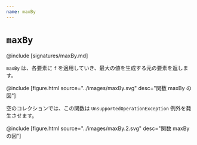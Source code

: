 ```yaml
---
name: maxBy
---
```


# `maxBy`

@include [signatures/maxBy.md]

`maxBy` は、各要素に `f` を適用していき、最大の値を生成する元の要素を返します。

@include [figure.html source="../images/maxBy.svg" desc="関数 maxBy の図"]

空のコレクションでは、この関数は `UnsupportedOperationException` 例外を発生させます。

@include [figure.html source="../images/maxBy.2.svg" desc="関数 maxBy の図"]
